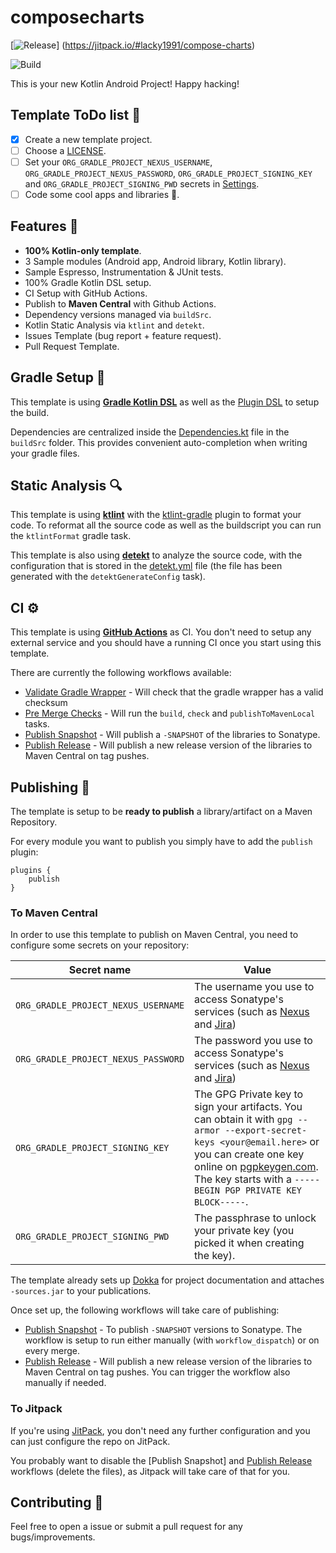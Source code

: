 # composecharts

[![Release](https://jitpack.io/v/lacky1991/compose-charts.svg)]
(https://jitpack.io/#lacky1991/compose-charts)

![Build](https://github.com/lacky1991/compose-charts/workflows/Pre%20Merge%20Checks/badge.svg)

This is your new Kotlin Android Project! Happy hacking!

## Template ToDo list 👣

- [x] Create a new template project.
- [ ] Choose a [LICENSE](https://github.com/lacky1991/compose-charts/community/license/new?branch=master).
- [ ] Set your `ORG_GRADLE_PROJECT_NEXUS_USERNAME`, `ORG_GRADLE_PROJECT_NEXUS_PASSWORD`, `ORG_GRADLE_PROJECT_SIGNING_KEY` and `ORG_GRADLE_PROJECT_SIGNING_PWD` secrets in [Settings](https://github.com/lacky1991/compose-charts/settings/secrets/actions).
- [ ] Code some cool apps and libraries 🚀.

## Features 🎨

- **100% Kotlin-only template**.
- 3 Sample modules (Android app, Android library, Kotlin library).
- Sample Espresso, Instrumentation & JUnit tests.
- 100% Gradle Kotlin DSL setup.
- CI Setup with GitHub Actions.
- Publish to **Maven Central** with Github Actions.
- Dependency versions managed via `buildSrc`.
- Kotlin Static Analysis via `ktlint` and `detekt`.
- Issues Template (bug report + feature request).
- Pull Request Template.

## Gradle Setup 🐘

This template is using [**Gradle Kotlin DSL**](https://docs.gradle.org/current/userguide/kotlin_dsl.html) as well as the [Plugin DSL](https://docs.gradle.org/current/userguide/plugins.html#sec:plugins_block) to setup the build.

Dependencies are centralized inside the [Dependencies.kt](buildSrc/src/main/java/Dependencies.kt) file in the `buildSrc` folder. This provides convenient auto-completion when writing your gradle files.

## Static Analysis 🔍

This template is using [**ktlint**](https://github.com/pinterest/ktlint) with the [ktlint-gradle](https://github.com/jlleitschuh/ktlint-gradle) plugin to format your code. To reformat all the source code as well as the buildscript you can run the `ktlintFormat` gradle task.

This template is also using [**detekt**](https://github.com/detekt/detekt) to analyze the source code, with the configuration that is stored in the [detekt.yml](config/detekt/detekt.yml) file (the file has been generated with the `detektGenerateConfig` task).

## CI ⚙️

This template is using [**GitHub Actions**](https://github.com/cortinico/kotlin-android-template/actions) as CI. You don't need to setup any external service and you should have a running CI once you start using this template.

There are currently the following workflows available:
- [Validate Gradle Wrapper](.github/workflows/gradle-wrapper-validation.yml) - Will check that the gradle wrapper has a valid checksum
- [Pre Merge Checks](.github/workflows/pre-merge.yaml) - Will run the `build`, `check` and `publishToMavenLocal` tasks.
- [Publish Snapshot](.github/workflows/publish-snapshot.yaml) - Will publish a `-SNAPSHOT` of the libraries to Sonatype.
- [Publish Release](.github/workflows/publish-release.yaml) - Will publish a new release version of the libraries to Maven Central on tag pushes.

## Publishing 🚀

The template is setup to be **ready to publish** a library/artifact on a Maven Repository.

For every module you want to publish you simply have to add the `publish` plugin:

```
plugins {
    publish
}
```

### To Maven Central

In order to use this template to publish on Maven Central, you need to configure some secrets on your repository:

| Secret name | Value |
| --- | --- | 
| `ORG_GRADLE_PROJECT_NEXUS_USERNAME` | The username you use to access Sonatype's services (such as [Nexus](https://oss.sonatype.org/) and [Jira](https://issues.sonatype.org/)) |
| `ORG_GRADLE_PROJECT_NEXUS_PASSWORD` | The password you use to access Sonatype's services (such as [Nexus](https://oss.sonatype.org/) and [Jira](https://issues.sonatype.org/)) |
| `ORG_GRADLE_PROJECT_SIGNING_KEY` | The GPG Private key to sign your artifacts. You can obtain it with `gpg --armor --export-secret-keys <your@email.here>` or you can create one key online on [pgpkeygen.com](https://pgpkeygen.com). The key starts with a `-----BEGIN PGP PRIVATE KEY BLOCK-----`. |
| `ORG_GRADLE_PROJECT_SIGNING_PWD` | The passphrase to unlock your private key (you picked it when creating the key). |

The template already sets up [Dokka](https://kotlin.github.io/dokka/) for project documentation and attaches `-sources.jar` to your publications.

Once set up, the following workflows will take care of publishing:

- [Publish Snapshot](.github/workflows/publish-snapshot.yaml) - To publish `-SNAPSHOT` versions to Sonatype. The workflow is setup to run either manually (with `workflow_dispatch`) or on every merge.
- [Publish Release](.github/workflows/publish-release.yaml) - Will publish a new release version of the libraries to Maven Central on tag pushes. You can trigger the workflow also manually if needed.

### To Jitpack

If you're using [JitPack](https://jitpack.io/), you don't need any further configuration and you can just configure the repo on JitPack.

You probably want to disable the [Publish Snapshot] and [Publish Release](.github/workflows/publish-release.yaml) workflows (delete the files), as Jitpack will take care of that for you.

## Contributing 🤝

Feel free to open a issue or submit a pull request for any bugs/improvements.
